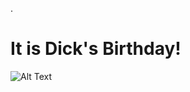 
 .   
    
# **It is Dick's Birthday!**

![Alt Text](https://media3.giphy.com/media/yoJC2GnSClbPOkV0eA/giphy.gif?cid=ecf05e47f3e41b76026b85ae76dcf599bbba5ea76b619262&rid=giphy.gif)
